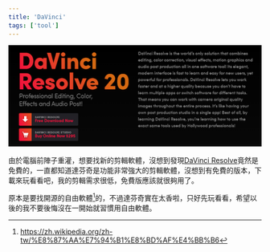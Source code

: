 ```yaml
---
title: 'DaVinci'
tags: ['tool']
---
```

![img](./img_20250916/davinci.webp)

由於電腦前陣子重灌，想要找新的剪輯軟體，沒想到發現[DaVinci Resolve](https://www.blackmagicdesign.com/cn/products/davinciresolve)竟然是免費的，一直都知道達芬奇是功能非常強大的剪輯軟體，沒想到有免費的版本，下載來玩看看吧，我的剪輯需求很低，免費版應該就很夠用了。

原本是要找開源的自由軟體[^1]的，不過達芬奇實在太香啦，只好先玩看看，希望以後的我不要後悔沒在一開始就習慣用自由軟體。

[^1]:https://zh.wikipedia.org/zh-tw/%E8%87%AA%E7%94%B1%E8%BD%AF%E4%BB%B6